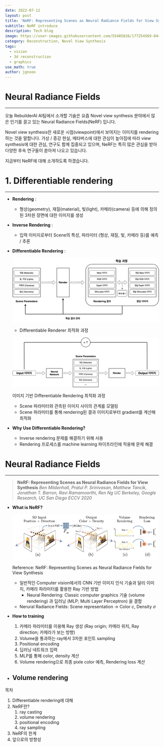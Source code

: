 ```yaml
---
date: 2022-07-12
layout: post
title: 'NeRF: Representing Scenes as Neural Radiance Fields for View Synthesis'
subtitle: NeRF introduce
description: Tech blog
image: https://user-images.githubusercontent.com/55485826/177254569-844d082b-e3c2-48bd-ad3d-e53afab6e36c.png
category: Reconstruction, Novel View Synthesis
tags:
  - vision
  - 3d reconstruction
  - graphics
use_math: true
author: jgnooo
---
```


# Neural Radiance Fields

---

오늘 RebuilderAI AI팀에서 소개할 기술은 요즘 Novel view synthesis 분야에서 많은 인기를 끌고 있는 Neural Radiance Fields(NeRF) 입니다.

Novel view synthesis란 새로운 시점(viewpoint)에서 보여지는 이미지를 rendering하는 것을 말합니다. 가상 / 증강 현실, 메타버스에 대한 관심이 높아짐에 따라 view synthesis에 대한 관심, 연구도 함께 집중되고 있으며, NeRF는 특히 많은 관심을 받아 다양한 후속 연구들이 쏟아져 나오고 있습니다. 

지금부터 NeRF에 대해 소개하도록 하겠습니다.

# 1. Differentiable rendering

---

- **Rendering** :
    - 형상(geometry), 재질(material), 빛(light), 카메라(camera) 등에 의해 정의된 3차원 장면에 대한 이미지를 생성
    
- **Inverse Rendering** :
    - 입력 이미지로부터 Scene의 특성, 파라미터 (형상, 재질, 빛, 카메라 등)를 예측 / 추론

- **Differentiable Rendering** :
    
    ![- Differentiable Renderer 최적화 과정](Neural%20Radiance%20Fields%20a0d0ec851a3146c58a5dde83a09963c7/Untitled.png)
    
    - Differentiable Renderer 최적화 과정
    
    ![이미지 기반 Differentiable Rendering 최적화 과정](Neural%20Radiance%20Fields%20a0d0ec851a3146c58a5dde83a09963c7/Untitled%201.png)
    
    이미지 기반 Differentiable Rendering 최적화 과정
    
    - Scene 파라미터와 관측된 이미지 사이의 관계를 모델링
    - Scene 파라미터를 통해 rendering된 결과 이미지로부터 gradient를 계산해 최적화
    
- **Why Use Differentiable Rendering?**
    - Inverse rendering 문제를 해결하기 위해 사용
    - Rendering 프로세스를 machine learning 파이프라인에 적용해 문제 해결

# Neural Radiance Fields

---

> **NeRF: Representing Scenes as Neural Radiance Fields for View Synthesis**
*Ben Mildenhall, Pratul P. Srinivasan, Matthew Tancik, Jonathan T. Barron, Ravi Ramamoorthi, Ren Ng*
*UC Berkeley, Google Research, UC San Diego
ECCV 2020*
> 
- **What is NeRF?**
    
    ![Reference: NeRF: Representing Scenes as Neural Radiance Fields for View Synthesis](Neural%20Radiance%20Fields%20a0d0ec851a3146c58a5dde83a09963c7/Untitled%202.png)
    
    Reference: NeRF: Representing Scenes as Neural Radiance Fields for View Synthesis
    
    - 일반적인 Computer vision에서의 CNN 기반 이미지 인식 기술과 달리 이미지, 카메라 파라미터를 활용한 Ray 기반 방법
        - Neural Rendering: Classic computer graphics 기술 (volume rendering) 과 딥러닝 (MLP; Multi Layer Perceptron) 을 결합
    - Nerural Radiance Fields: Scene representation → Color $c$, Density $\sigma$

- **How to training**
    1. 카메라 파라미터를 이용해 Ray 생성 (Ray origin; 카메라 위치, Ray direction; 카메라가 보는 방향)
    2. Volume을 통과하는 ray에서 3차원 포인트 sampling
    3. Positional encoding
    4. 딥러닝 네트워크 입력
    5. MLP를 통해 color, density 계산
    6. Volume rendering으로 최종 pixle color 예측, Rendering loss 계산
    
- **Volume rendering**
    - 

목차

1. Differentiable rendering에 대해
2. NeRF란?
    1. ray casting
    2. volume rendering
    3. positional encoding
    4. ray sampling
3. NeRF의 한계
4. 앞으로의 방향성